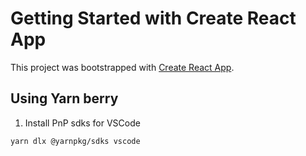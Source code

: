 # Getting Started with Create React App

This project was bootstrapped with [Create React App](https://github.com/facebook/create-react-app).

## Using Yarn berry
1. Install PnP sdks for VSCode
```bash
yarn dlx @yarnpkg/sdks vscode
```